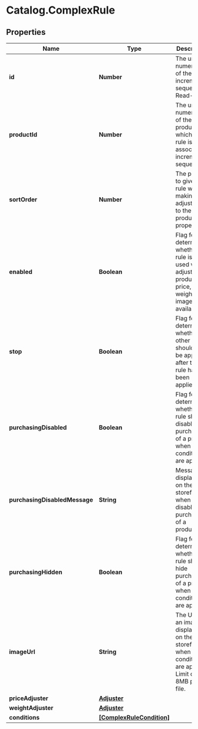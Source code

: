 # Catalog.ComplexRule

## Properties
Name | Type | Description | Notes
------------ | ------------- | ------------- | -------------
**id** | **Number** | The unique numeric ID of the rule; increments sequentially. Read-Only | [optional] 
**productId** | **Number** | The unique numeric ID of the product with which the rule is associated; increments sequentially.  | [optional] 
**sortOrder** | **Number** | The priority to give this rule when making adjustments to the product properties.  | [optional] 
**enabled** | **Boolean** | Flag for determining whether the rule is to be used when adjusting a product&#x27;s price, weight, image, or availabilty.  | [optional] 
**stop** | **Boolean** | Flag for determining whether other rules should not be applied after this rule has been applied.  | [optional] 
**purchasingDisabled** | **Boolean** | Flag for determining whether the rule should disable purchasing of a product when the conditions are applied.  | [optional] 
**purchasingDisabledMessage** | **String** | Message displayed on the storefront when a rule disables the purchasing of a product.  | [optional] 
**purchasingHidden** | **Boolean** | Flag for determining whether the rule should hide purchasing of a product when the conditions are applied.  | [optional] 
**imageUrl** | **String** | The URL for an image displayed on the storefront when the conditions are applied. Limit of 8MB per file.   | [optional] 
**priceAdjuster** | [**Adjuster**](Adjuster.md) |  | [optional] 
**weightAdjuster** | [**Adjuster**](Adjuster.md) |  | [optional] 
**conditions** | [**[ComplexRuleCondition]**](ComplexRuleCondition.md) |  | [optional] 
